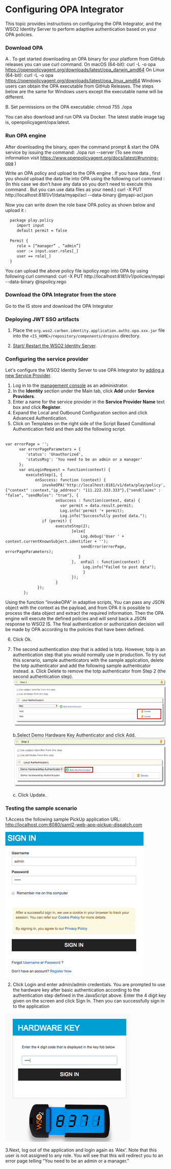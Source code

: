 # Configuring OPA Integrator

This topic provides instructions on configuring the OPA Integrator, and the WSO2 Identity Server 
to perform adaptive authentication based on your OPA policies.

### Download OPA
A . To get started downloading an OPA binary for your platform from GitHub releases you can use curl command.
      On macOS (64-bit):
        curl -L -o opa https://openpolicyagent.org/downloads/latest/opa_darwin_amd64
      On Linux (64-bit):
        curl -L -o opa https://openpolicyagent.org/downloads/latest/opa_linux_amd64
      Windows users can obtain the OPA executable from GitHub Releases. The steps below are the same for Windows users except the executable name will be different.

B. Set permissions on the OPA executable:
        chmod 755 ./opa
      
  You can also download and run OPA via Docker. The latest stable image tag is,
      openpolicyagent/opa:latest.
      
      

### Run OPA engine

   After downloading the binary, open the command prompt & start the OPA service by issuing the command:
      ./opa run --server
      (To see more information visit https://www.openpolicyagent.org/docs/latest/#running-opa )
      
   Write an OPA policy and upload to the OPA engine .
      If you have data , first you should upload the data file into OPA using the following curl command : 
      (In this case we don’t have any data so you don’t need to execute this command . But you can use data files as your need.)
            curl -X PUT http://localhost:8181/v1/data/myapi/acl --data-binary @myapi-acl.json
      
   Now you can write down the role base OPA policy as shown below and upload it :
      
 ````  
   package play.policy
      import input
      default permit = false
      
   Permit {
      role = [“manager” , “admin”]
      user := input.user.roles[_]
      user == role[_]
   }

````

   You can upload the above policy file ispolicy.rego into OPA by using following curl command:
      curl -X PUT http://localhost:8181/v1/policies/myapi --data-binary @ispolicy.rego
      

### Download the OPA Integrator from the store 

   Go to the IS store and download the OPA Integrator

### Deploying JWT SSO artifacts

1. Place the `org.wso2.carbon.identity.application.authz.opa.xxx.jar` file into the `<IS_HOME>/repository/components/dropins`
 directory.

3. [Start/ Restart the WSO2 Identity Server](https://is.docs.wso2.com/en/latest/setup/running-the-product).

### Configuring the service provider

Let's configure the WSO2 Identity Server to use OPA Integrator by
[adding a new Service Provider](https://is.docs.wso2.com/en/latest/learn/adding-and-configuring-a-service-provider).

1. Log in to the
[management console](https://is.docs.wso2.com/en/latest/setup/getting-started-with-the-management-console) as an
administrator.
2. In the **Identity** section under the Main tab, click **Add** under **Service Providers**.
3. Enter a name for the service provider in the **Service Provider Name** text box and click **Register**.
4. Expand the Local and Outbound Configuration section and click Advanced Authentication.
5. Click on Templates on the right side of the Script Based Conditional Authentication field and then add the following script.
      
````

var errorPage = '';
      var errorPageParameters = {
         'status': 'Unauthorized',
         'statusMsg': 'You need to be an admin or a manager'
      };
      var onLoginRequest = function(context) {
         executeStep(1, {
             onSuccess: function (context) {
                invokeOPA('http://localhost:8181/v1/data/play/policy', {"context" :context,"ip_address": "111.222.333.333"},{"sendClaims" : "false", "sendRoles": "true"}, {
                      onSuccess : function(context, data) {
                        var permit = data.result.permit;
                        Log.info('permit '+ permit);
                        Log.info("Successfully posted data.");
                if (permit) {
                      executeStep(2);
                             }else{
                                 Log.debug('User ' + context.currentKnownSubject.identifier + '');
                                 sendError(errorPage, errorPageParameters);
                                }
                             },  onFail : function(context) {
                                  Log.info("Failed to post data");
                                  }
                             });
                      }
              });
        };

````
 
 Using the function “invokeOPA” in adaptive scripts, You can pass any JSON object with the context as the payload, and from OPA it is possible to process the data object and extract the required information.
 Then the OPA engine will execute the defined policies and will send back a JSON response to WSO2 IS. The final authentication or authorization decision will be made by OPA according to the policies that have been defined.
 

6. Click Ok.

7. The second authentication step that is added is totp. However, totp is an authentication step that you would normally use in production. To try out this scenario, sample authenticators with the sample application, delete the totp authenticator and add the following sample authenticator instead.
      a. Click Delete to remove the totp authenticator from Step 2 (the second authentication step). ![Add New Service Provider](images/image1.png)
        
      b.Select Demo Hardware Key Authenticator and click Add.![Add New Service Provider](images/image2.png)
       
      c.  Click Update.
 

### Testing the sample scenario


1.Access the following sample PickUp application URL: http://localhost.com:8080/saml2-web-app-pickup-dispatch.com


![Add New Service Provider](images/image3.png)

2. Click Login and enter admin/admin credentials. You are prompted to use the hardware key after basic authentication according to the authentication step defined in the JavaScript above. 
Enter the 4 digit key given on the screen and click Sign In. 
Then you can successfully sign in to the application


![Add New Service Provider](images/image4.png)

3.Next, log out of the application and login again as 'Alex'. Note that this user is not assigned to any role. You will see that this will redirect you to an error page telling “You need to be an admin or a manager.”
